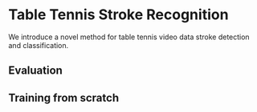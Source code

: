 # Table Tennis Stroke Recognition

We introduce a novel method for table tennis video data stroke detection and classification.

## Evaluation

## Training from scratch
